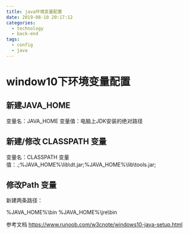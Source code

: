 ```yaml
---
title: java环境变量配置
date: 2019-08-10 20:17:12
categories:
  - technology
  - back-end
tags:
  - config
  - java
---
```

# window10下环境变量配置

## 新建JAVA_HOME

变量名：JAVA_HOME
变量值：电脑上JDK安装的绝对路径

## 新建/修改 CLASSPATH 变量

变量名：CLASSPATH
变量值：.;%JAVA_HOME%\lib\dt.jar;%JAVA_HOME%\lib\tools.jar;

## 修改Path 变量

新建两条路径：

%JAVA_HOME%\bin
%JAVA_HOME%\jre\bin


参考文档
https://www.runoob.com/w3cnote/windows10-java-setup.html